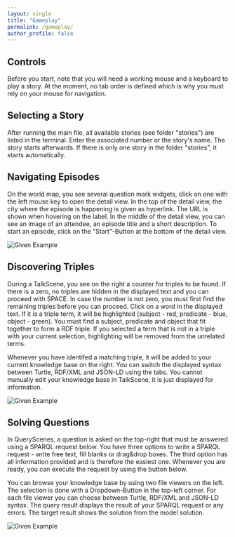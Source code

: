 ```yaml
---
layout: single
title: "Gameplay"
permalink: /gameplay/
author_profile: false
---
```


## Controls
Before you start, note that you will need a working mouse and a keyboard to play a story. At the moment, no tab order is defined which is why you must rely on your mouse for navigation. 

## Selecting a Story
After running the main file, all available stories (see folder "stories") are listed in the terminal. Enter the associated number or the story's name. The story starts afterwards.
If there is only one story in the folder "stories", it starts automatically.

## Navigating Episodes
On the world map, you see several question mark widgets, click on one with the left mouse key to open the detail view. In the top of the detail view, the city where the episode is happening is given as hyperlink. The URL is shown when hovering on the label. In the middle of the detail view, you can see an image of an attendee, an episode title and a short description. To start an episode, click on the "Start"-Button at the bottom of the detail view.

![Given Example]({{site.github.url}}/assets/images/select_episode.gif)

## Discovering Triples
During a TalkScene, you see on the right a counter for triples to be found. If there is a zero, no triples are hidden in the displayed text and you can proceed with SPACE.
In case the number is not zero, you must first find the remaining triples before you can proceed. Click on a word in the displayed text. If it is a triple term, it will be highlighted (subject - red, predicate - blue, object - green).
You must find a subject, predicate and object that fit together to form a RDF triple. If you selected a term that is not in a triple with your current selection, highlighting will be removed from the unrelated terms.

Whenever you have identifed a matching triple, it will be added to your current knowledge base on the right. You can switch the displayed syntax between Turtle, RDF/XML and JSON-LD using the tabs. You cannot manually edit your knowledge base in TalkScene, it is just displayed for information.

![Given Example]({{site.github.url}}/assets/images/identify_triple.gif)

## Solving Questions
In QueryScenes, a question is asked on the top-right that must be answered using a SPARQL request below. You have three options to write a SPARQL request - write free text, fill blanks or drag&drop boxes. The third option has all information provided and is therefore the easiest one. Whenever you are ready, you can execute the request by using the button below.

You can browse your knowledge base by using two file viewers on the left. The selection is done with a Dropdown-Button in the top-left corner.
For each file viewer you can choose between Turtle, RDF/XML and JSON-LD syntax. The query result displays the result of your SPARQL request or any errors. The target result shows the solution from the model solution.

![Given Example]({{site.github.url}}/assets/images/execute_sparql.gif)